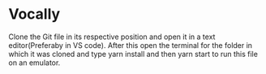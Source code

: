 # Vocally

Clone the Git file in its respective position and open it in a text editor(Preferaby in VS code).
After this open the terminal for the folder in which it was cloned and type yarn install and then yarn start to run this file on an emulator. 
